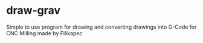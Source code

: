 # draw-grav
Simple to use program for drawing and converting drawings into G-Code for CNC Milling made by Filikapec
